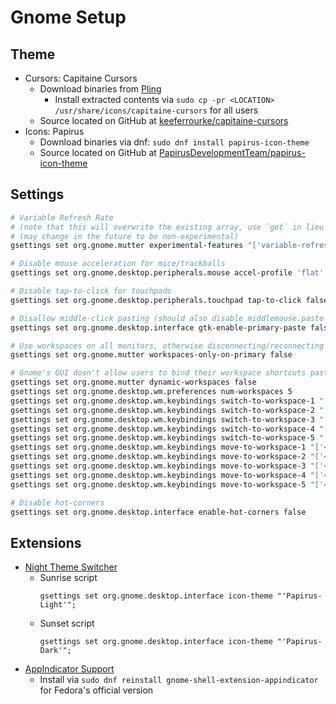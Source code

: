 # Gnome Setup

## Theme

- Cursors: Capitaine Cursors
  - Download binaries from [Pling](https://www.pling.com/p/1148692)
    - Install extracted contents via `sudo cp -pr <LOCATION> /usr/share/icons/capitaine-cursors` for all users
  - Source located on GitHub at [keeferrourke/capitaine-cursors](github.com/keeferrourke/capitaine-cursors)
- Icons: Papirus
  - Download binaries via dnf: `sudo dnf install papirus-icon-theme`
  - Source located on GitHub at [PapirusDevelopmentTeam/papirus-icon-theme](https://github.com/PapirusDevelopmentTeam/papirus-icon-theme/)

## Settings

```sh
# Variable Refresh Rate
# (note that this will overwrite the existing array, use `get` in lieu of `set` to retrieve existing values)
# (may change in the future to be non-experimental)
gsettings set org.gnome.mutter experimental-features "['variable-refresh-rate']"

# Disable mouse acceleration for mice/trackballs
gsettings set org.gnome.desktop.peripherals.mouse accel-profile 'flat'

# Disable tap-to-click for touchpads
gsettings set org.gnome.desktop.peripherals.touchpad tap-to-click false

# Disallow middle-click pasting (should also disable middlemouse.paste in firefox's about:config)
gsettings set org.gnome.desktop.interface gtk-enable-primary-paste false

# Use workspaces on all monitors, otherwise disconnecting/reconnecting monitors moves windows to a single space
gsettings set org.gnome.mutter workspaces-only-on-primary false

# Gnome's GUI dosn't allow users to bind their workspace shortcuts past 4 for some reason.
gsettings set org.gnome.mutter dynamic-workspaces false
gsettings set org.gnome.desktop.wm.preferences num-workspaces 5
gsettings set org.gnome.desktop.wm.keybindings switch-to-workspace-1 "['<Control>F1']"
gsettings set org.gnome.desktop.wm.keybindings switch-to-workspace-2 "['<Control>F2']"
gsettings set org.gnome.desktop.wm.keybindings switch-to-workspace-3 "['<Control>F3']"
gsettings set org.gnome.desktop.wm.keybindings switch-to-workspace-4 "['<Control>F4']"
gsettings set org.gnome.desktop.wm.keybindings switch-to-workspace-5 "['<Control>F5']"
gsettings set org.gnome.desktop.wm.keybindings move-to-workspace-1 "['<Shift><Control>F1']"
gsettings set org.gnome.desktop.wm.keybindings move-to-workspace-2 "['<Shift><Control>F2']"
gsettings set org.gnome.desktop.wm.keybindings move-to-workspace-3 "['<Shift><Control>F3']"
gsettings set org.gnome.desktop.wm.keybindings move-to-workspace-4 "['<Shift><Control>F4']"
gsettings set org.gnome.desktop.wm.keybindings move-to-workspace-5 "['<Shift><Control>F5']"

# Disable hot-corners
gsettings set org.gnome.desktop.interface enable-hot-corners false
```

## Extensions

- [Night Theme Switcher](https://extensions.gnome.org/extension/2236/night-theme-switcher/)
  - Sunrise script
    ```
    gsettings set org.gnome.desktop.interface icon-theme "'Papirus-Light'";
    ```
  - Sunset script
    ```
    gsettings set org.gnome.desktop.interface icon-theme "'Papirus-Dark'";
    ```
- [AppIndicator Support](https://extensions.gnome.org/extension/615/appindicator-support/)
  - Install via `sudo dnf reinstall gnome-shell-extension-appindicator` for Fedora's official version
